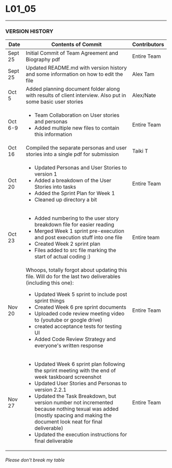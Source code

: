 # L01_05

---

### VERSION HISTORY

|Date|Contents of Commit|Contributors
---|---|---
Sept 25|Initial Commit of Team Agreement and Biography pdf|Entire Team
Sept 25|Updated README.md with version history and some information on how to edit the file|Alex Tam
Oct 5|Added planning document folder along with results of client interview. Also put in some basic user stories|Alex/Nate
Oct 6-9|<ul><li>Team Collaboration on User stories and personas</li><li>Added multiple new files to contain this information</li></ul>|Entire Team
Oct 16|Compiled the separate personas and user stories into a single pdf for submission|Taiki T
Oct 20|<ul><li>Updated Personas and User Stories to version 1</li><li>Added a breakdown of the User Stories into tasks</li><li>Added the Sprint Plan for Week 1</li><li>Cleaned up directory a bit</li></ul>|Entire Team
Oct 23|<ul><li>Added numbering to the user story breakdown file for easier reading</li><li>Merged Week 1 sprint pre-execution and post execution stuff into one file</li><li>Created Week 2 sprint plan</li><li>Files added to src file marking the start of actual coding :)</ul>|Entire team
Nov 20|Whoops, totally forgot about updating this file. Will do for the last two deliverables (including this one):<ul><li>Updated Week 5 sprint to include post sprint things</li><li>Created Week 6 pre sprint documents</li><li>Uploaded code review meeting video to (youtube or google drive)</li><li>created acceptance tests for testing UI</li><li>Added Code Review Strategy and everyone's written response</li></ul>|Entire Team
Nov 27|<ul><li>Updated Week 6 sprint plan following the sprint meeting with the end of week taskboard screenshot</li><li>Updated User Stories and Personas to version 2.2.1</li><li>Updated the Task Breakdown, but version number not incremented because nothing texual was added (mostly spacing and making the document look neat for final deliverable)</li><li>Updated the execution instructions for final deliverable</li></ul>|Entire Team

###### Please don't break my table
